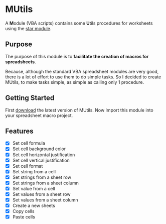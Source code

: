 # MUtils
A **M**odule (VBA scripts) contains some **U**tils procedures for worksheets using the [star module](http://www.openoffice.org/api/docs/common/ref/com/sun/star/module-ix.html).

## Purpose
The purpose of this module is to **facilitate the creation of macros for spreadsheets**.

Because, although the standard VBA spreadsheet modules are very good, there is a lot of effort to use them to do simple tasks. So I decided to create MUtils, to make tasks simple, as simple as calling only 1 procedure.

## Getting Started
First [download](https://github.com/RafaelYon/MUtils/releases) the latest version of MUtils. Now Import this module into your spreadsheet macro project.

## Features
- [x] Set cell formula
- [x] Set cell background color
- [x] Set cell horizontal justification
- [x] Set cell vertical justification
- [x] Set cell format
- [x] Set string from a cell
- [x] Set strings from a sheet row
- [x] Set strings from a sheet column
- [x] Set value from a cell
- [x] Set values from a sheet row
- [x] Set values from a sheet column
- [x] Create a new sheets
- [x] Copy cells
- [x] Paste cells
